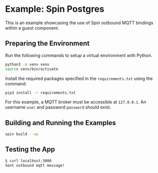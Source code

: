 # Example: Spin Postgres

This is an example showcasing the use of Spin outbound MQTT bindings within a guest component. 

## Preparing the Environment

Run the following commands to setup a virtual environment with Python.

```bash
python3 -m venv venv
source venv/bin/activate
```

Install the required packages specified in the `requirements.txt` using the command:

```bash
pip3 install -r requirements.txt
```

For this example, a MQTT broker must be accessible at `127.0.0.1`. An username `user` and password `password` should exist. 

## Building and Running the Examples

```bash
spin build --up
```

## Testing the App

```bash
$ curl localhost:3000                      
Sent outbound mqtt message!
```